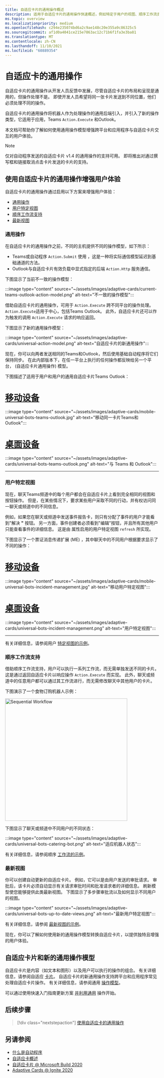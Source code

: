 ```yaml
---
title: 自适应卡片的通用操作概述
description: 适用于自适应卡片的通用操作快速概述，例如特定于用户的视图、顺序工作流支持以及桌面和移动环境等
ms.topic: overview
ms.localizationpriority: medium
ms.openlocfilehash: c294e235074bd6a2c9ae148c20e355a9c86325c5
ms.sourcegitcommit: af1d0a4041ce215e7863ac12c71b6f1fa3e3ba81
ms.translationtype: MT
ms.contentlocale: zh-CN
ms.lasthandoff: 11/10/2021
ms.locfileid: "60889354"
---
```

# <a name="universal-actions-for-adaptive-cards"></a>自适应卡的通用操作

自适应卡片的通用操作从开发人员反馈中发展，尽管自适应卡片的布局和呈现是通用的，但操作处理不是。 即使开发人员希望将同一张卡片发送到不同位置，他们必须处理不同的操作。

自适应卡片的通用操作将机器人作为处理操作的通用后端引入，并引入了新的操作类型，它适用于应用，Teams `Action.Execute` 和Outlook。

本文档可帮助你了解如何使用通用操作模型增强跨平台和应用程序与自适应卡片交互的用户体验。

> [!NOTE]
> 仅对自动程序发送的自适应卡片 v1.4 的通用操作的支持可用。 即将推出对通过撰写框和链接取消点击卡片发送的卡片的支持。

## <a name="enhance-user-experiences-with-universal-actions-for-adaptive-cards"></a>使用自适应卡片的通用操作增强用户体验

自适应卡片的通用操作通过启用以下方案来增强用户体验：

* [通用操作](#universal-actions)
* [用户特定视图](#user-specific-views)
* [顺序工作流支持](#sequential-workflow-support)
* [最新视图](#up-to-date-views)

### <a name="universal-actions"></a>通用操作

在自适应卡片的通用操作之前，不同的主机提供不同的操作模型，如下所示：

* Teams或自动程序 `Action.Submit` 使用 ，这是一种将实际通信模型延迟到基础通道的方法。
* Outlook与自适应卡片有效负载中显式指定的后端 `Action.Http` 服务通信。

下图显示了当前不一致的操作模型：

:::image type="content" source="~/assets/images/adaptive-cards/current-teams-outlook-action-model.png" alt-text="不一致的操作模型":::

借助自适应卡片的通用操作，可用于 `Action.Execute` 跨不同平台的操作处理。 `Action.Execute`适用于中心，包括Teams Outlook。 此外，自适应卡片还可以作为触发的调用 `Action.Execute` 请求的响应返回。

下图显示了新的通用操作模型：

:::image type="content" source="~/assets/images/adaptive-cards/universal-action-model.png" alt-text="自适应卡片的新通用操作":::

现在，你可以向两者发送相同的Teams和Outlook，然后使用基础自动程序将它们保持同步。 在此内部版本下，在任一平台上执行的任何操作都反映给另一个平台， (自适应卡片通用操作) 模型。

下图描述了适用于用户和用户的通用自适应卡片Teams Outlook：

# <a name="mobile"></a>[移动设备](#tab/mobile)

:::image type="content" source="~/assets/images/adaptive-cards/mobile-universal-bots-teams-outlook.jpg" alt-text="移动同一卡片Teams和Outlook":::

# <a name="desktop"></a>[桌面设备](#tab/desktop)

:::image type="content" source="~/assets/images/adaptive-cards/universal-bots-teams-outlook.png" alt-text="与 Teams 和 Outlook":::

* * *

### <a name="user-specific-views"></a>用户特定视图

现在，聊天Teams频道中的每个用户都会在自适应卡片上看到完全相同的视图和按钮操作。 但是，在某些情况下，要求某些用户采取不同的行动，并有权访问同一聊天或频道中的不同信息。

例如，如果您在聊天或频道中发送事件报告卡，则只有分配了事件的用户才能看到"解决 **"** 按钮。 另一方面，事件创建者必须看到"编辑"按钮，并且所有其他用户只能查看事件的详细信息。 这是由 属性启用的用户特定视图 `refresh` 所实现。

下图显示了一个票证消息传递扩展 (ME) ，其中聊天中的不同用户根据要求显示了不同的操作：

# <a name="mobile"></a>[移动设备](#tab/mobile)

:::image type="content" source="~/assets/images/adaptive-cards/mobile-universal-bots-incident-management.jpg" alt-text="移动用户特定视图":::

# <a name="desktop"></a>[桌面设备](#tab/desktop)

:::image type="content" source="~/assets/images/adaptive-cards/universal-bots-incident-management.png" alt-text="用户特定视图":::

* * *

有关详细信息，请参阅用户 [特定视图的示例](User-Specific-Views.md)。

### <a name="sequential-workflow-support"></a>顺序工作流支持

借助顺序工作流支持，用户可以执行一系列工作流，而无需单独发送不同的卡片。 这是通过返回自适应卡片以响应操作 `Action.Execute` 而实现。 此外，聊天或频道中的任意用户都可以通过其工作流进行，而无需修改聊天中其他用户的卡片。

下图演示了一个食物订购机器人示例： <br/>

<img src="~/assets/images/bots/sequentialWorkflow.gif" alt="Sequential Workflow" width="400"/>

下图显示了聊天或频道中不同用户的不同状态：

:::image type="content" source="~/assets/images/adaptive-cards/universal-bots-catering-bot.png" alt-text="适应机器人状态":::

有关详细信息，请参阅顺序 [工作流的示例](Sequential-Workflows.md)。

### <a name="up-to-date-views"></a>最新视图

你可以创建自动更新的自适应卡片。 例如，它可以是由用户发送的审批请求。 审批后，该卡片必须自动显示有关请求审批时间和批准请求者的详细信息。 刷新模型使您能够提供此类最新视图。 下图显示了多步骤审批流以及如何显示不同用户的视图。

:::image type="content" source="~/assets/images/adaptive-cards/universal-bots-up-to-date-views.png" alt-text="最新用户特定视图":::

有关详细信息，请参阅 [最新视图的示例](Up-To-Date-Views.md)。

现在，你可以了解如何使用新的通用操作模型转换自适应卡片，以提供独特且增强的用户体验。

## <a name="adaptive-cards-and-the-new-universal-actions-model"></a>自适应卡片和新的通用操作模型

自适应卡片是内容（如文本和图形）以及用户可以执行的操作的组合。 有关详细信息，请参阅自适应 [卡片](http://adaptivecards.io/)。 自适应卡片的新通用操作支持跨平台和应用程序常见处理自适应卡片操作。 有关详细信息，请参阅通用 [操作模型](/adaptive-cards/authoring-cards/universal-action-model)。

可以通过使用快速入门指南更新方案 [并利用通用](Work-with-universal-actions-for-adaptive-cards.md) 操作开始。

## <a name="next-step"></a>后续步骤

> [!div class="nextstepaction"]
> [使用自适应卡的通用操作](Work-with-universal-actions-for-adaptive-cards.md)

## <a name="see-also"></a>另请参阅

* [什么是自动程序](~/bots/what-are-bots.md)
* [自适应卡概述](~/task-modules-and-cards/what-are-cards.md)
* [自适应卡片 @ Microsoft Build 2020](https://youtu.be/hEBhwB72Qn4?t=1393)
* [Adaptive Cards @ Ignite 2020](https://techcommunity.microsoft.com/t5/video-hub/elevate-user-experiences-with-teams-and-adaptive-cards/m-p/1689460)
